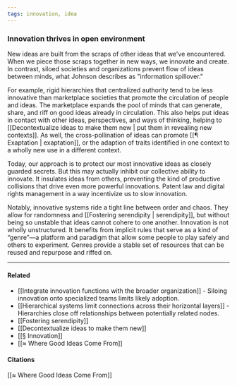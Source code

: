 ```yaml
---
tags: innovation, idea
---
```

### Innovation thrives in open environment
New ideas are built from the scraps of other ideas that we've encountered. When we piece those scraps together in new ways, we innovate and create. In contrast, siloed societies and organizations prevent flow of ideas between minds, what Johnson describes as "information spillover."

For example, rigid hierarchies that centralized authority tend to be less innovative than marketplace societies that promote the circulation of people and ideas. The marketplace expands the pool of minds that can generate, share, and riff on good ideas already in circulation. This also helps put ideas in contact with other ideas, perspectives, and ways of thinking, helping to [[Decontextualize ideas to make them new | put them in revealing new contexts]]. As well, the cross-pollination of ideas can promote [[¶ Exaptation | exaptation]], or the adaption of traits identified in one context to a wholly new use in a different context.

Today, our approach is to protect our most innovative ideas as closely guarded secrets. But this may actually inhibit our collective ability to innovate. It insulates ideas from others, preventing the kind of productive collisions that drive even more powerful innovations. Patent law and digital rights management in a way incentivize us to slow innovation.

Notably, innovative systems ride a tight line between order and chaos. They allow for randomness and [[Fostering serendipity | serendipity]], but without being so unstable that ideas cannot cohere to one another. Innovation is not wholly unstructured. It benefits from implicit rules that serve as a kind of “genre”—a platform and paradigm that allow some people to play safely and others to experiment. Genres provide a stable set of resources that can be reused and repurpose and riffed on.

---

#### Related

-   [[Integrate innovation functions with the broader organization]] - Siloing innovation onto specialized teams limits likely adoption.
-   [[Hierarchical systems limit connections across their horizontal layers]] - Hierarchies close off relationships between potentially related nodes.
-   [[Fostering serendipity]]
-   [[Decontextualize ideas to make them new]]
-   [[§ Innovation]]
-   [[≈ Where Good Ideas Come From]]

#### Citations

[[≈ Where Good Ideas Come From]]
